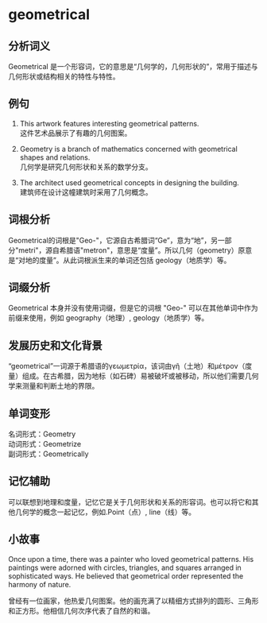 # geometrical

## 分析词义

  

Geometrical 是一个形容词，它的意思是“几何学的，几何形状的”，常用于描述与几何形状或结构相关的特性与特性。

  

## 例句

  

1.  This artwork features interesting geometrical patterns.  
    这件艺术品展示了有趣的几何图案。
    
      
    
2.  Geometry is a branch of mathematics concerned with geometrical shapes and relations.  
    几何学是研究几何形状和关系的数学分支。
    
      
    
3.  The architect used geometrical concepts in designing the building.  
    建筑师在设计这幢建筑时采用了几何概念。
    
      
    

  

## 词根分析

  

Geometrical的词根是"Geo-"，它源自古希腊词“Ge”，意为“地”，另一部分"metri"，源自希腊语"metron"，意思是“度量”。所以几何（geometry）原意是“对地的度量”。从此词根派生来的单词还包括 geology（地质学）等。

  

## 词缀分析

  

Geometrical 本身并没有使用词缀，但是它的词根 "Geo-" 可以在其他单词中作为前缀来使用，例如 geography（地理）, geology（地质学）等。

  

## 发展历史和文化背景

  

“geometrical”一词源于希腊语的γεωμετρία，该词由γῆ（土地）和μέτρον（度量）组成。在古希腊，因为地标（如石碑）易被破坏或被移动，所以他们需要几何学来测量和判断土地的界限。

  

## 单词变形

  

名词形式：Geometry  
动词形式：Geometrize  
副词形式：Geometrically

  

## 记忆辅助

  

可以联想到地理和度量，记忆它是关于几何形状和关系的形容词。也可以将它和其他几何学的概念一起记忆，例如.Point（点）, line（线）等。

  

## 小故事

  

Once upon a time, there was a painter who loved geometrical patterns. His paintings were adorned with circles, triangles, and squares arranged in sophisticated ways. He believed that geometrical order represented the harmony of nature.

  

曾经有一位画家，他热爱几何图案。他的画充满了以精细方式排列的圆形、三角形和正方形。他相信几何次序代表了自然的和谐。
